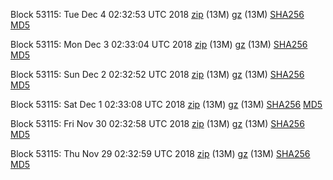 Block 53115: Tue Dec  4 02:32:53 UTC 2018 [zip](https://files.01coin.io/testnet/2018-12-04/bootstrap.dat.zip) (13M) [gz](https://files.01coin.io/testnet/2018-12-04/bootstrap.dat.tar.gz) (13M) [SHA256](https://files.01coin.io/testnet/2018-12-04/sha256.txt) [MD5](https://files.01coin.io/testnet/2018-12-04/md5.txt)

Block 53115: Mon Dec  3 02:33:04 UTC 2018 [zip](https://files.01coin.io/testnet/2018-12-03/bootstrap.dat.zip) (13M) [gz](https://files.01coin.io/testnet/2018-12-03/bootstrap.dat.tar.gz) (13M) [SHA256](https://files.01coin.io/testnet/2018-12-03/sha256.txt) [MD5](https://files.01coin.io/testnet/2018-12-03/md5.txt)

Block 53115: Sun Dec  2 02:32:52 UTC 2018 [zip](https://files.01coin.io/testnet/2018-12-02/bootstrap.dat.zip) (13M) [gz](https://files.01coin.io/testnet/2018-12-02/bootstrap.dat.tar.gz) (13M) [SHA256](https://files.01coin.io/testnet/2018-12-02/sha256.txt) [MD5](https://files.01coin.io/testnet/2018-12-02/md5.txt)

Block 53115: Sat Dec  1 02:33:08 UTC 2018 [zip](https://files.01coin.io/testnet/2018-12-01/bootstrap.dat.zip) (13M) [gz](https://files.01coin.io/testnet/2018-12-01/bootstrap.dat.tar.gz) (13M) [SHA256](https://files.01coin.io/testnet/2018-12-01/sha256.txt) [MD5](https://files.01coin.io/testnet/2018-12-01/md5.txt)

Block 53115: Fri Nov 30 02:32:58 UTC 2018 [zip](https://files.01coin.io/testnet/2018-11-30/bootstrap.dat.zip) (13M) [gz](https://files.01coin.io/testnet/2018-11-30/bootstrap.dat.tar.gz) (13M) [SHA256](https://files.01coin.io/testnet/2018-11-30/sha256.txt) [MD5](https://files.01coin.io/testnet/2018-11-30/md5.txt)

Block 53115: Thu Nov 29 02:32:59 UTC 2018 [zip](https://files.01coin.io/testnet/2018-11-29/bootstrap.dat.zip) (13M) [gz](https://files.01coin.io/testnet/2018-11-29/bootstrap.dat.tar.gz) (13M) [SHA256](https://files.01coin.io/testnet/2018-11-29/sha256.txt) [MD5](https://files.01coin.io/testnet/2018-11-29/md5.txt)
